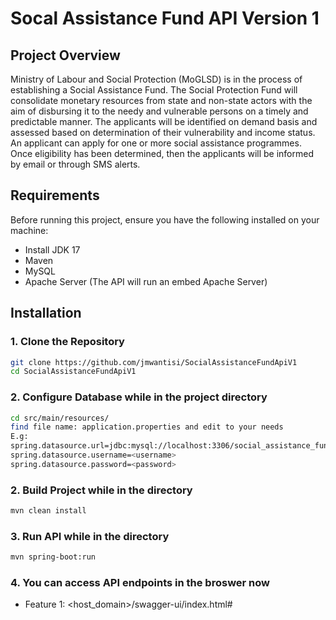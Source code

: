 # Socal Assistance Fund API Version 1

## Project Overview

Ministry of Labour and Social Protection (MoGLSD) is in the process
of establishing a Social Assistance Fund. The Social Protection Fund will consolidate
monetary resources from state and non-state actors with the aim of disbursing it to the
needy and vulnerable persons on a timely and predictable manner. The applicants will be
identified on demand basis and assessed based on determination of their vulnerability and
income status. An applicant can apply for one or more social assistance programmes. Once
eligibility has been determined, then the applicants will be informed by email or through
SMS alerts.

## Requirements

Before running this project, ensure you have the following installed on your machine:

- Install JDK 17
- Maven
- MySQL
- Apache Server (The API will run an embed Apache Server)

## Installation

### 1. Clone the Repository

```bash
git clone https://github.com/jmwantisi/SocialAssistanceFundApiV1
cd SocialAssistanceFundApiV1
```

### 2. Configure Database while in the project directory
```bash
cd src/main/resources/
find file name: application.properties and edit to your needs
E.g:
spring.datasource.url=jdbc:mysql://localhost:3306/social_assistance_fund
spring.datasource.username=<username>
spring.datasource.password=<password>
```
### 2. Build Project while in the directory

```bash
mvn clean install
```

### 3. Run API while in the directory

```bash
mvn spring-boot:run
```

### 4. You can access API endpoints in the broswer now

- Feature 1: <host_domain>/swagger-ui/index.html#
